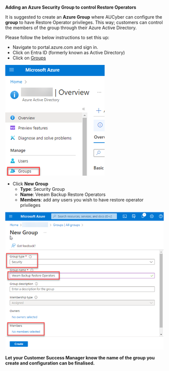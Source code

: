 **Adding an Azure Security Group to control Restore Operators**

It is suggested to create an **Azure Group** where AUCyber can configure the **group** to have Restore Operator privileges. This way; customers can control the members of the group through their Azure Active Directory.


Please follow the below instructions to set this up:

- Navigate to     portal.azure.com and sign in.
- Click on Entra ID (formerly known as Active Directory)
- Click on [Groups](https://portal.azure.com/#view/Microsoft_AAD_IAM/ActiveDirectoryMenuBlade/~/Groups)
       
![img](./assets/restore-operators-1.png)

- Click **New Group**
  - **Type**: Security Group
  - **Name**: Veeam Backup Restore      Operators
  - **Members**: add any users you      wish to have restore operator privileges

![img](./assets/restore-operators-2.png)

**Let your Customer Success Manager know the name of the group you create and configuration can be finalised.**
